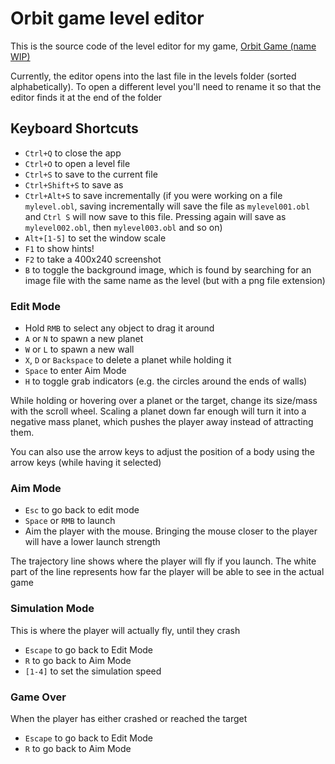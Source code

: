# Orbit game level editor

This is the source code of the level editor for my game, [Orbit Game (name WIP)](https://redpenguin777.itch.io/orbit-game)

Currently, the editor opens into the last file in the levels folder (sorted alphabetically). To open a different level you'll need to rename it so that the editor finds it at the end of the folder

## Keyboard Shortcuts

- `Ctrl+Q` to close the app
- `Ctrl+O` to open a level file
- `Ctrl+S` to save to the current file
- `Ctrl+Shift+S` to save as
- `Ctrl+Alt+S` to save incrementally (if you were working on a file `mylevel.obl`, saving incrementally will save the file as `mylevel001.obl` and `Ctrl S` will now save to this file. Pressing again will save as `mylevel002.obl`, then `mylevel003.obl` and so on)
- `Alt+[1-5]` to set the window scale
- `F1` to show hints!
- `F2` to take a 400x240 screenshot
- `B` to toggle the background image, which is found by searching for an image file with the same name as the level (but with a png file extension)

### Edit Mode

- Hold `RMB` to select any object to drag it around
- `A` or `N` to spawn a new planet
- `W` or `L` to spawn a new wall
- `X`, `D` or `Backspace` to delete a planet while holding it
- `Space` to enter Aim Mode
- `H` to toggle grab indicators (e.g. the circles around the ends of walls)

While holding or hovering over a planet or the target, change its size/mass with the scroll wheel. Scaling a planet down far enough will turn it into a negative mass planet, which pushes the player away instead of attracting them.

You can also use the arrow keys to adjust the position of a body using the arrow keys (while having it selected)

### Aim Mode

- `Esc` to go back to edit mode
- `Space` or `RMB` to launch
- Aim the player with the mouse. Bringing the mouse closer to the player will have a lower launch strength

The trajectory line shows where the player will fly if you launch. The white part of the line represents how far the player will be able to see in the actual game

### Simulation Mode

This is where the player will actually fly, until they crash

- `Escape` to go back to Edit Mode
- `R` to go back to Aim Mode
- `[1-4]` to set the simulation speed

### Game Over

When the player has either crashed or reached the target

- `Escape` to go back to Edit Mode
- `R` to go back to Aim Mode
